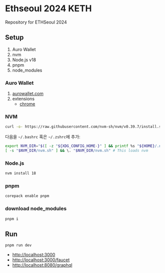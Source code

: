 # Ethseoul 2024 KETH

Repository for ETHSeoul 2024

## Setup

1. Auro Wallet
2. nvm
3. Node.js v18
4. pnpm
5. node_modules

### Auro Wallet

1. [aurowallet.com](https://www.aurowallet.com/)
2. extensions
   - [chrome](https://chromewebstore.google.com/detail/auro-wallet/cnmamaachppnkjgnildpdmkaakejnhae)

### NVM

```bash
curl -o- https://raw.githubusercontent.com/nvm-sh/nvm/v0.39.7/install.sh | bash
```

다음을 `~/.bashrc` 혹은 `~/.zshrc`에 추가:

```bash
export NVM_DIR="$([ -z "${XDG_CONFIG_HOME-}" ] && printf %s "${HOME}/.nvm" || printf %s "${XDG_CONFIG_HOME}/nvm")"
[ -s "$NVM_DIR/nvm.sh" ] && \. "$NVM_DIR/nvm.sh" # This loads nvm
```

### Node.js

```bash
nvm install 18
```

### pnpm

```bash
corepack enable pnpm
```

### download node_modules

```bash
pnpm i
```

## Run

```bash
pnpm run dev
```

- [http://localhost:3000](http://localhost:3000)
- [http://localhost:3000/faucet](http://localhost:3000/faucet)
- [http://localhost:8080/graphql](http://localhost:8080/graphql)
